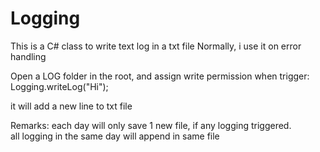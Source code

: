 # Logging 
This is a C# class to write text log in a txt file
Normally, i use it on error handling

Open a LOG folder in the root, and assign write permission
when trigger: 
Logging.writeLog("Hi");

it will add a new line to txt file

Remarks: 
each day will only save 1 new file, if any logging triggered.  
all logging in the same day will append in same file
